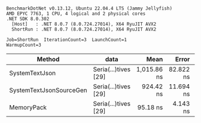 ```

BenchmarkDotNet v0.13.12, Ubuntu 22.04.4 LTS (Jammy Jellyfish)
AMD EPYC 7763, 1 CPU, 4 logical and 2 physical cores
.NET SDK 8.0.302
  [Host]   : .NET 8.0.7 (8.0.724.27014), X64 RyuJIT AVX2
  ShortRun : .NET 8.0.7 (8.0.724.27014), X64 RyuJIT AVX2

Job=ShortRun  IterationCount=3  LaunchCount=1  
WarmupCount=3  

```
| Method                  | data                 | Mean        | Error     | StdDev   | Min         | Max         | Gen0   | Allocated |
|------------------------ |--------------------- |------------:|----------:|---------:|------------:|------------:|-------:|----------:|
| SystemTextJson          | Seria(...)tives [29] | 1,015.86 ns | 82.822 ns | 4.540 ns | 1,011.01 ns | 1,020.00 ns | 0.0038 |     464 B |
| SystemTextJsonSourceGen | Seria(...)tives [29] |   924.42 ns | 11.694 ns | 0.641 ns |   923.71 ns |   924.95 ns | 0.0067 |     568 B |
| MemoryPack              | Seria(...)tives [29] |    95.18 ns |  4.143 ns | 0.227 ns |    94.97 ns |    95.43 ns | 0.0014 |     120 B |
